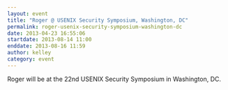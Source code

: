 ```yaml
---
layout: event
title: "Roger @ USENIX Security Symposium, Washington, DC"
permalink: roger-usenix-security-symposium-washington-dc
date: 2013-04-23 16:55:06
startdate: 2013-08-14 11:00
enddate: 2013-08-16 11:59
author: kelley
category: event
---
```


Roger will be at the 22nd USENIX Security Symposium in Washington, DC.
